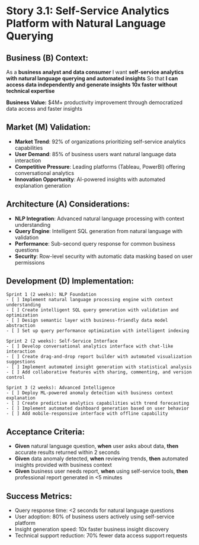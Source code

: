 # Story 3.1: Self-Service Analytics Platform with Natural Language Querying

## **Business (B) Context:**
As a **business analyst and data consumer**
I want **self-service analytics with natural language querying and automated insights**
So that **I can access data independently and generate insights 10x faster without technical expertise**

**Business Value:** $4M+ productivity improvement through democratized data access and faster insights

## **Market (M) Validation:**
- **Market Trend**: 92% of organizations prioritizing self-service analytics capabilities
- **User Demand**: 85% of business users want natural language data interaction
- **Competitive Pressure**: Leading platforms (Tableau, PowerBI) offering conversational analytics
- **Innovation Opportunity**: AI-powered insights with automated explanation generation

## **Architecture (A) Considerations:**
- **NLP Integration**: Advanced natural language processing with context understanding
- **Query Engine**: Intelligent SQL generation from natural language with validation
- **Performance**: Sub-second query response for common business questions
- **Security**: Row-level security with automatic data masking based on user permissions

## **Development (D) Implementation:**
```
Sprint 1 (2 weeks): NLP Foundation
- [ ] Implement natural language processing engine with context understanding
- [ ] Create intelligent SQL query generation with validation and optimization
- [ ] Design semantic layer with business-friendly data model abstraction
- [ ] Set up query performance optimization with intelligent indexing

Sprint 2 (2 weeks): Self-Service Interface
- [ ] Develop conversational analytics interface with chat-like interaction
- [ ] Create drag-and-drop report builder with automated visualization suggestions
- [ ] Implement automated insight generation with statistical analysis
- [ ] Add collaborative features with sharing, commenting, and version control

Sprint 3 (2 weeks): Advanced Intelligence
- [ ] Deploy ML-powered anomaly detection with business context explanation
- [ ] Create predictive analytics capabilities with trend forecasting
- [ ] Implement automated dashboard generation based on user behavior
- [ ] Add mobile-responsive interface with offline capability
```

## **Acceptance Criteria:**
- **Given** natural language question, **when** user asks about data, **then** accurate results returned within 2 seconds
- **Given** data anomaly detected, **when** reviewing trends, **then** automated insights provided with business context
- **Given** business user needs report, **when** using self-service tools, **then** professional report generated in <5 minutes

## **Success Metrics:**
- Query response time: <2 seconds for natural language questions
- User adoption: 80% of business users actively using self-service platform
- Insight generation speed: 10x faster business insight discovery
- Technical support reduction: 70% fewer data access support requests